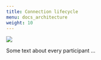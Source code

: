 ```yaml
---
title: Connection lifecycle
menu: docs_architecture
weight: 10
---
```


![](/img/diagrams/request.svg)

Some text about every participant ...